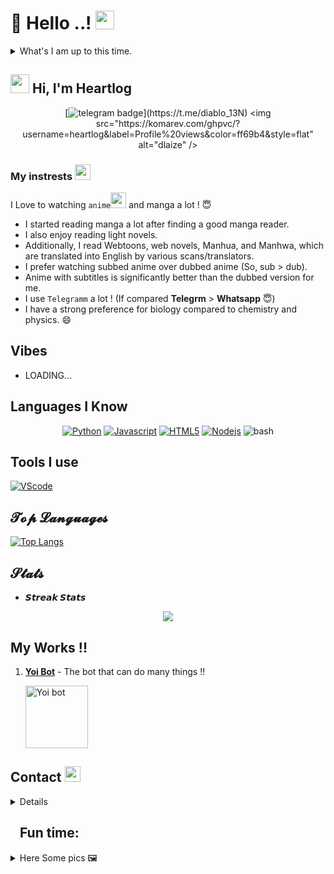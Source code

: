 # :wave: Hello ..! <img src="https://telegra.ph/file/a0e0a02352d078934dd00.jpg" width="30px">

<details>
<summary>What's I am up to this time.</summary>
<div>

- [ ] Available
- [x] Kinda involved in work 💙

</div>
</details>

<h2 align="left"><img src="https://i.pinimg.com/originals/1c/79/ac/1c79ac50b06bb42a24058bf13c162a3e.gif" width="30px"> Hi, I'm Heartlog</h2>

<div align="center">

[![telegram badge](https://img.shields.io/badge/Telegram-Maday(@diablo_13N)-00adb5?style=flat&logo=telegram)](https://t.me/diablo_13N)  
<img src="https://komarev.com/ghpvc/?username=heartlog&label=Profile%20views&color=ff69b4&style=flat" alt="dlaize" />
</div>

### My instrests <img src="https://c.tenor.com/nWr4wY4tZMUAAAAi/cute-bunny-girl-heart.gif" width="25px">

I Love to watching `anime`<img src="https://64.media.tumblr.com/e1e34fb5b9c17f95db3e54f936f2dede/tumblr_nwuic57GRg1udvy5wo1_500.gif" width="25px"> and manga a lot ! 😇

- I started reading manga a lot after finding a good manga reader.
- I also enjoy reading light novels.
- Additionally, I read Webtoons, web novels, Manhua, and Manhwa, which are translated into English by various scans/translators.
- I prefer watching subbed anime over dubbed anime (So, sub > dub).
- Anime with subtitles is significantly better than the dubbed version for me.
- I use `Telegramm` a lot ! (If compared **Telegrm** > **Whatsapp** 😇)
- I have a strong preference for biology compared to chemistry and physics. 😄

## Vibes

- LOADING...

## Languages I Know

<div align="center">

[![Python](https://img.shields.io/badge/Python-Python%203.9.X-fff000?style=flat-square&logo=Python&logoColor=blue)](https://www.python.org/downloads/)
[![Javascript](https://img.shields.io/badge/Javascript-Beginner-fff000?style=flat-square&logo=javascript&logoColor=fff334)](https://developer.mozilla.org/en-US/docs/Web/JavaScript)
[![HTML5](https://img.shields.io/badge/HTML5-website-f56500?style=flat-square&logo=html5&logoColor=f56500)](https://html.spec.whatwg.org/)
[![Nodejs](https://img.shields.io/badge/Node.js-moderate-82d61c?style=flat-square&logo=node.js&logoColor=82d61c)](https://nodejs.org/en/download/)
![bash](https://img.shields.io/badge/bash-moderate-4EAA25?style=flat-square&logo=gnubash&logoColor=4EAA25)

</div>

## Tools I use

[![VScode](https://img.shields.io/badge/vscode-grey?style=flat-square&logo=Visual-studio-code&logoColor=blue)](https://code.visualstudio.com/download)

## 𝓣𝓸𝓹 𝓛𝓪𝓷𝓰𝓾𝓪𝓰𝓮𝓼

[![Top Langs](https://github-readme-stats.vercel.app/api/top-langs/?username=heartlog&layout=compact)](https://github.com/anuraghazra/github-readme-stats)

## 𝓢𝓽𝓪𝓽𝓼

* **𝙎𝙩𝙧𝙚𝙖𝙠 𝙎𝙩𝙖𝙩𝙨**
<p align="center">
  <a href="https://github.com/heartlog">
    <img src="https://github-readme-stats.vercel.app/api?username=heartlog&show_icons=true&theme=merko"/>
  </a>
</p>

## My Works !!

1) [**Yoi Bot**](https://t.me/streamtapeul_bot) - The bot that can do many things !!
   <p align="centre"><a href="https://t.me/streamtapeul_bot"><img alt="Yoi bot" src="https://telegra.ph/file/1ca55de37da4892934e4f.jpg" width="100px"></a></p>

## **Contact** <img src="https://telegra.ph/file/3057a91776e2afa64600d.jpg" width="25px">

<details>
<div align="center">

### Contact me

[![Telegram](https://img.shields.io/badge/Telegram-Maday(@diablo_13N)-f15dff?style=flat-square&logo=telegram)](https://t.me/diablo_13N)
[![Telegram Channel](https://img.shields.io/badge/Telegram%20Channel-OY%20BAKA%20!-c6eff3?style=flat-square&logo=Telegram)](https://t.me/baka_no_onii)
[![Telegram Group](https://img.shields.io/badge/Telegram%20Support%20Group-Anime%20Chat%20X-00adb5?style=flat-square&logo=Telegram)](https://t.me/anim_chatx)
[![Twitter](https://img.shields.io/badge/Twitter-anime_element-%23282a36?style=flat-square&logo=Twitter)](https://www.twitter.com/anime_element)
[![AniList](https://img.shields.io/badge/AniList-diablo13n-00a2ff?style=flat-square&logo=anilist)](https://anilist.co/user/diablo13N/)
</div>

> Feel free to dm me !! Join my channel and group ..

</details>

## <img src="https://c.tenor.com/DbRUHnh1JfsAAAAM/chika-chika-dance.gif" width="10px"> Fun time:</h2>

<details>
<summary>Here Some pics 🖼️</summary>

### it's Loading time

<img src="https://telegra.ph/file/ebb94b26bd804da19cf11.gif" width="200px">
</details>
